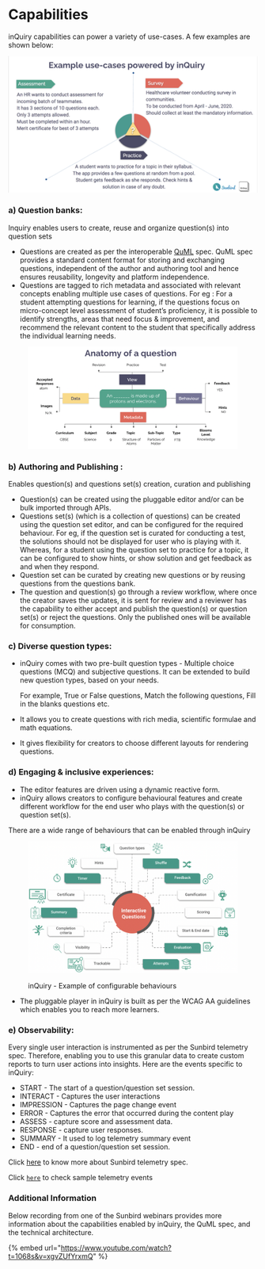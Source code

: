 # Capabilities

inQuiry capabilities can power a variety of use-cases. A few examples are shown below:

![inQuiry - Example Use Cases](<../.gitbook/assets/Screen Shot 2022-03-21 at 4.37.26 PM.png>)

### a) Question banks:

Inquiry enables users to create, reuse and organize question(s) into question sets

* Questions are created as per the interoperable [QuML](https://quml.sunbird.org/#quml-specification) spec. QuML spec provides a standard content format for storing and exchanging questions, independent of the author and authoring tool and hence ensures reusability, longevity and platform independence.
* Questions are tagged to rich metadata and associated with relevant concepts enabling multiple use cases of questions. For eg : For a student attempting questions for learning, if the questions focus on micro-concept level assessment of student’s proficiency, it is possible to identify strengths, areas that need focus & improvement, and recommend the relevant content to the student that specifically address the individual learning needs.

<figure><img src="../.gitbook/assets/Screenshot 2022-12-12 at 8.22.44 PM.png" alt=""><figcaption></figcaption></figure>

### b) Authoring and Publishing :

Enables question(s) and questions set(s) creation, curation and publishing

* Question(s) can be created using the pluggable editor and/or can be bulk imported through APIs.
* Questions set(s) (which is a collection of questions) can be created using the question set editor, and can be configured for the required behaviour. For eg, if the question set is curated for conducting a test, the solutions should not be displayed for user who is playing with it. Whereas, for a student using the question set to practice for a topic, it can be configured to show hints, or show solution and get feedback as and when they respond.
* Question set can be curated by creating new questions or by reusing questions from the questions bank.
* The question and question(s) go through a review workflow, where once the creator saves the updates, it is sent for review and a reviewer has the capability to either accept and publish the question(s) or question set(s) or reject the questions. Only the published ones will be available for consumption.

### c) **Diverse question types:**&#x20;

*   inQuiry comes with two pre-built question types - Multiple choice questions (MCQ) and subjective questions. It can be extended to build new question types, based on your needs.

    For example, True or False questions, Match the following questions, Fill in the blanks questions etc.
* It allows you to create questions with rich media, scientific formulae and math equations.
* It gives flexibility for creators to choose different layouts for rendering questions.

### **d) Engaging & inclusive experiences:**&#x20;

* The editor features are driven using a dynamic reactive form.&#x20;
* inQuiry allows creators to configure behavioural features and create different workflow for the end user who plays with the question(s) or question set(s).

&#x20;     There are a wide range of behaviours that can be enabled through inQuiry

<figure><img src="../.gitbook/assets/Screenshot 2022-12-09 at 10.55.15 AM.png" alt=""><figcaption><p>inQuiry - Example of configurable behaviours</p></figcaption></figure>

* The pluggable player in inQuiry is built as per the WCAG AA guidelines which enables you to reach more learners.&#x20;

### **e) Observability:**

Every single user interaction is instrumented as per the Sunbird telemetry spec. Therefore, enabling you to use this granular data to create custom reports to turn user actions into insights. Here are the events specific to inQuiry:

* START - The start of a question/question set session.
* INTERACT - Captures the user interactions
* IMPRESSION - Captures the page change event
* ERROR - Captures the error that occurred during the content play
* ASSESS - capture score and assessment data.
* RESPONSE - capture user responses.
* SUMMARY - It used to log telemetry summary event
* END - end of a question/question set session.

Click [here](https://telemetry.sunbird.org) to know more about Sunbird telemetry spec.

Click [`here`](product-and-developer-guide/analytics.md) to check sample telemetry events



### **Additional Information**

Below recording from one of the Sunbird webinars provides more information about the capabilities enabled by inQuiry, the QuML spec, and the technical architecture.

{% embed url="https://www.youtube.com/watch?t=1068s&v=xgvZUfYrxmQ" %}
